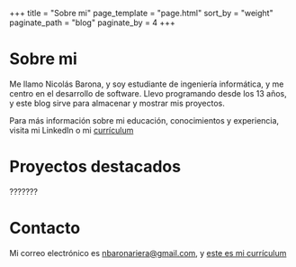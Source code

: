 +++
title = "Sobre mi"
page_template = "page.html"
sort_by = "weight"
paginate_path = "blog"
paginate_by = 4
+++
# Sobre mi
Me llamo Nicolás Barona, y soy estudiante de ingeniería informática, y me centro en el desarrollo de software.
Llevo programando desde los 13 años, y este blog sirve para almacenar y mostrar mis proyectos.

Para más información sobre mi educación, conocimientos y experiencia, visita mi LinkedIn o mi [currículum](https://github.com/Luubstar/Luubstar/blob/main/Curr%C3%ADculum.pdf)
 
<p></p>

# Proyectos destacados

???????

<p></p>

# Contacto
Mi correo electrónico es [nbaronariera@gmail.com](mailto:nbaronariera@gmail.com), y [este es mi currículum](https://github.com/Luubstar/Luubstar/blob/main/Curr%C3%ADculum.pdf)


